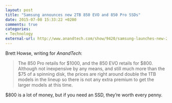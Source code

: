 ```yaml
---
layout: post
title: "Samsung announces new 2TB 850 EVO and 850 Pro SSDs"
date: 2015-07-08 15:33:22 +0200
comments: true
categories: 
- Technology
external-url: http://www.anandtech.com/show/9420/samsung-launches-new-2tb-ssd-850-evo-and-850-pro-models
---
```


Brett Howse, writing for _AnandTech_:

> The 850 Pro retails for $1000, and the 850 EVO retails for $800. Although not inexpensive by any means, and still much more than the $75 of a spinning disk, the prices are right around double the 1TB models in the lineup so there is not any extra premium to get the larger models at this time.

$800 is a lot of money, but if you need an SSD, they’re worth every penny.